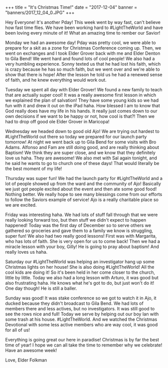+++
title = "It's Christmas Time!"
date = "2017-12-04"
banner = "banners/2017_12_04_0.JPG"
+++

Hey Everyone! It's another Pday! This week went by way fast, can't
believe how fast time flies. We have been working hard to
#LightTheWorld and have been loving every minute of it! What an
amazing time to rember our Savior!

Monday we had an awesome day! Pday was pretty cool, we were able to
prepare for a skit as a zone for Christmas Conference coming up. Then,
we went on exchanges and I took Elder Grover back with me and Elder
Denton to Gila Bend! We went hard and found lots of cool people! We
also had a very humbling experience. Sonny texted us that he had lost
his faith, which is crazy because he has so much faith, but we went
over and we're able to show that there is hope! After the lesson he
told us he had a renewed sense of faith, and he knew everything would
work out.

Tuesday we spent all day with Elder Grover! We found a new family to
teach that are actually super cool! It was a really awesome first
lesson in which we explained the plan of salvation! They have some
young kids so we had fun with it and drew it out on the iPad haha. How
blessed I am to know that God really does have my life in his hands.
It really just comes down to our own decisions if we want to be happy
or not, how cool is that?! Then we had to drop off good ole Elder
Grover in Maricopa!

Wednesday we headed down to good old Ajo! We are trying out hardest to
#LightTheWorld out there so today we prepared for our launch party
tomorrow! At night we went back up to Gila Bend for some visits with
Bro Adams. Alfonso and Fam are still doing good, and are really
thinking about Baptism! We think they are super close, and we know
that they definitely love us haha. They are awesome! We also met with
Sal again tonight, and he said he wants to go to church one of these
days! That would literally be the best moment of my life!

Thursday was super fun! We had the launch party for #LightTheWorld and
a lot of people showed up from the ward and the community of Ajo!
Basically we just got people excited about the event and then ate some
good food! Nothing better. We really hope to see many blessings come
from our efforts to follow the Saviors example of service! Ajo is a
really charitable place so we are excited.

Friday was interesting haha. We had lots of stuff fall through that we
were really looking forward too, but then stuff we didn't expect to
happen happened! Today was the first day of December so to serve
others we gathered so groceries and gave them to a family we know is
struggling, super fun! We also had two really good lessons! First was
with Margarita, who has lots of faith. She is very open for us to come
back! Then we had a miracle lesson with your boy, Gilly! He is going
to pray about baptism! And really loves us haha.

Saturday our #LightTheWorld was helping an investigator hang up some
Christmas lights on her house! She is also doing #LightTheWorld! All
the cool kids are doing it! So it's been held in her come closer to
the church, little by little. Today we also had a long lesson with
Arturo, it was good but also frustrating haha. He knows what he's got
to do, but just won't do it! One day though! He is still a baller.

Sunday was good! It was stake conference so we got to watch it in Ajo,
it ducked because they didn't broadcast to Gila Bend. We had lots of
members there and less actives, but no investigators. It was still
good to see the rows nice and full! Today we serve by helping out our
boy Ian with some trash at his house. #LightTheWorld. And we watched
the Christmas Devotional with some less active members who are way
cool, it was good for all of us!

Everything is going great our here in paradise! Christmas is by far
the best time of year! I hope we can all take the time to remember why
we celebrate! Have an awesome week!

Love,
Elder Folkman
